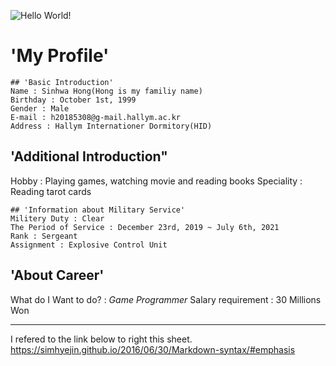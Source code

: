 ![Hello World!](/home/sinhwahong/Pictures/Screenshots/Profile.png)

# 'My Profile'
~~~
## 'Basic Introduction'
Name : Sinhwa Hong(Hong is my familiy name)
Birthday : October 1st, 1999
Gender : Male
E-mail : h20185308@g-mail.hallym.ac.kr
Address : Hallym Internationer Dormitory(HID)
~~~
## 'Additional Introduction"
Hobby : Playing games, watching movie and reading books
Speciality : Reading tarot cards
~~~
## 'Information about Military Service'
Militery Duty : Clear
The Period of Service : December 23rd, 2019 ~ July 6th, 2021
Rank : Sergeant
Assignment : Explosive Control Unit
~~~
## 'About Career'
What do I Want to do? : *Game Programmer*
Salary requirement : 30 Millions Won

---

I refered to the link below to right this sheet.
<https://simhyejin.github.io/2016/06/30/Markdown-syntax/#emphasis>
